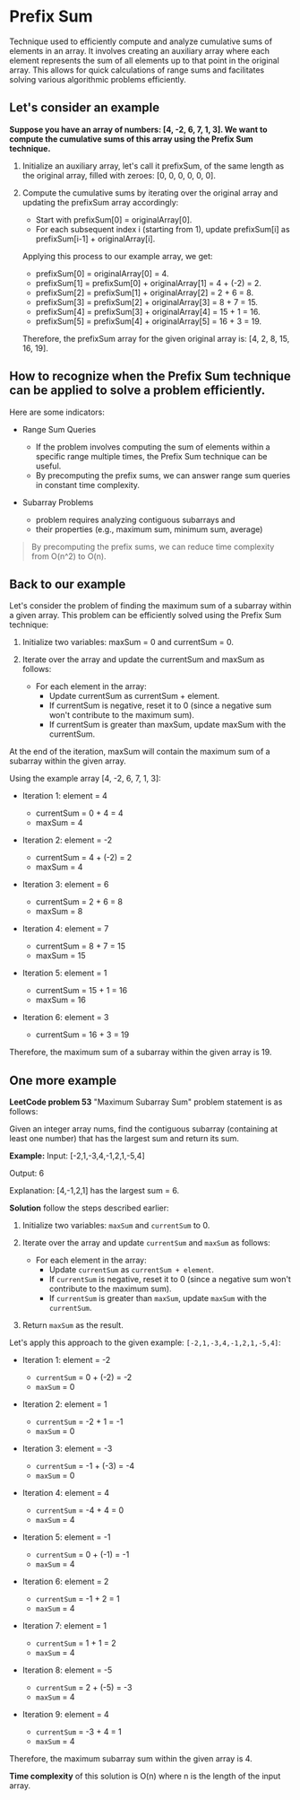 # Prefix Sum 
Technique used to efficiently compute and analyze cumulative sums of elements in an array. 
It involves creating an auxiliary array where each element represents the sum of all elements up to that point in the original array. This allows for quick calculations of range sums and facilitates solving various algorithmic problems efficiently.

## Let's consider an example 
**Suppose you have an array of numbers: [4, -2, 6, 7, 1, 3]. We want to compute the cumulative sums of this array using the Prefix Sum technique.**

1. Initialize an auxiliary array, let's call it prefixSum, of the same length as the original array, filled with zeroes: [0, 0, 0, 0, 0, 0].

2. Compute the cumulative sums by iterating over the original array and updating the prefixSum array accordingly:

   - Start with prefixSum[0] = originalArray[0].
   - For each subsequent index i (starting from 1), update prefixSum[i] as prefixSum[i-1] + originalArray[i].

   Applying this process to our example array, we get:
   - prefixSum[0] = originalArray[0] = 4.
   - prefixSum[1] = prefixSum[0] + originalArray[1] = 4 + (-2) = 2.
   - prefixSum[2] = prefixSum[1] + originalArray[2] = 2 + 6 = 8.
   - prefixSum[3] = prefixSum[2] + originalArray[3] = 8 + 7 = 15.
   - prefixSum[4] = prefixSum[3] + originalArray[4] = 15 + 1 = 16.
   - prefixSum[5] = prefixSum[4] + originalArray[5] = 16 + 3 = 19.

   Therefore, the prefixSum array for the given original array is: [4, 2, 8, 15, 16, 19].

## How to recognize when the Prefix Sum technique can be applied to solve a problem efficiently. 
Here are some indicators:

- Range Sum Queries
    - If the problem involves computing the sum of elements within a specific range multiple times, the Prefix Sum technique can be useful. 
    - By precomputing the prefix sums, we can answer range sum queries in constant time complexity.

- Subarray Problems
    - problem requires analyzing contiguous subarrays and 
    - their properties (e.g., maximum sum, minimum sum, average)

> By precomputing the prefix sums, we can reduce time complexity from O(n^2) to O(n).

## Back to our example
Let's consider the problem of finding the maximum sum of a subarray within a given array. 
This problem can be efficiently solved using the Prefix Sum technique:

1. Initialize two variables: maxSum = 0 and currentSum = 0.

2. Iterate over the array and update the currentSum and maxSum as follows:

   - For each element in the array:
     - Update currentSum as currentSum + element.
     - If currentSum is negative, reset it to 0 (since a negative sum won't contribute to the maximum sum).
     - If currentSum is greater than maxSum, update maxSum with the currentSum.

At the end of the iteration, maxSum will contain the maximum sum of a subarray within the given array.

Using the example array [4, -2, 6, 7, 1, 3]:

- Iteration 1: element = 4
  - currentSum = 0 + 4 = 4
  - maxSum = 4

- Iteration 2: element = -2
  - currentSum = 4 + (-2) = 2
  - maxSum = 4

- Iteration 3: element = 6
  - currentSum = 2 + 6 = 8
  - maxSum = 8

- Iteration 4: element = 7
  - currentSum = 8 + 7 = 15
  - maxSum = 15

- Iteration 5: element = 1
  - currentSum = 15 + 1 = 16
  - maxSum = 16

- Iteration 6: element = 3
  - currentSum = 16 + 3 = 19

Therefore, the maximum sum of a subarray within the given array is 19.


## One more example 
**LeetCode problem 53** 
"Maximum Subarray Sum" problem statement is as follows:

Given an integer array nums, find the contiguous subarray (containing at least one number) that has the largest sum and return its sum.

**Example:**
Input: [-2,1,-3,4,-1,2,1,-5,4]

Output: 6

Explanation: [4,-1,2,1] has the largest sum = 6.


**Solution**
follow the steps described earlier:

1. Initialize two variables: `maxSum` and `currentSum` to 0.

2. Iterate over the array and update `currentSum` and `maxSum` as follows:

   - For each element in the array:
     - Update `currentSum` as `currentSum + element`.
     - If `currentSum` is negative, reset it to 0 (since a negative sum won't contribute to the maximum sum).
     - If `currentSum` is greater than `maxSum`, update `maxSum` with the `currentSum`.

3. Return `maxSum` as the result.

Let's apply this approach to the given example: `[-2,1,-3,4,-1,2,1,-5,4]`:

- Iteration 1: element = -2
  - `currentSum` = 0 + (-2) = -2
  - `maxSum` = 0

- Iteration 2: element = 1
  - `currentSum` = -2 + 1 = -1
  - `maxSum` = 0

- Iteration 3: element = -3
  - `currentSum` = -1 + (-3) = -4
  - `maxSum` = 0

- Iteration 4: element = 4
  - `currentSum` = -4 + 4 = 0
  - `maxSum` = 4

- Iteration 5: element = -1
  - `currentSum` = 0 + (-1) = -1
  - `maxSum` = 4

- Iteration 6: element = 2
  - `currentSum` = -1 + 2 = 1
  - `maxSum` = 4

- Iteration 7: element = 1
  - `currentSum` = 1 + 1 = 2
  - `maxSum` = 4

- Iteration 8: element = -5
  - `currentSum` = 2 + (-5) = -3
  - `maxSum` = 4

- Iteration 9: element = 4
  - `currentSum` = -3 + 4 = 1
  - `maxSum` = 4

Therefore, the maximum subarray sum within the given array is 4.

**Time complexity** of this solution is O(n)
where n is the length of the input array. 
